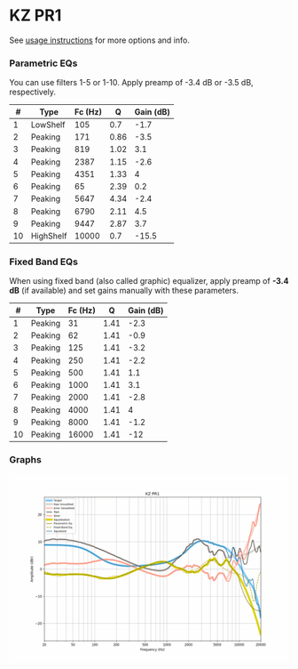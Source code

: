 # KZ PR1
See [usage instructions](https://github.com/jaakkopasanen/AutoEq#usage) for more options and info.

### Parametric EQs
You can use filters 1-5 or 1-10. Apply preamp of -3.4 dB or -3.5 dB, respectively.

|   # | Type      |   Fc (Hz) |    Q |   Gain (dB) |
|-----|-----------|-----------|------|-------------|
|   1 | LowShelf  |       105 | 0.7  |        -1.7 |
|   2 | Peaking   |       171 | 0.86 |        -3.5 |
|   3 | Peaking   |       819 | 1.02 |         3.1 |
|   4 | Peaking   |      2387 | 1.15 |        -2.6 |
|   5 | Peaking   |      4351 | 1.33 |         4   |
|   6 | Peaking   |        65 | 2.39 |         0.2 |
|   7 | Peaking   |      5647 | 4.34 |        -2.4 |
|   8 | Peaking   |      6790 | 2.11 |         4.5 |
|   9 | Peaking   |      9447 | 2.87 |         3.7 |
|  10 | HighShelf |     10000 | 0.7  |       -15.5 |

### Fixed Band EQs
When using fixed band (also called graphic) equalizer, apply preamp of **-3.4 dB** (if available) and set gains manually with these parameters.

|   # | Type    |   Fc (Hz) |    Q |   Gain (dB) |
|-----|---------|-----------|------|-------------|
|   1 | Peaking |        31 | 1.41 |        -2.3 |
|   2 | Peaking |        62 | 1.41 |        -0.9 |
|   3 | Peaking |       125 | 1.41 |        -3.2 |
|   4 | Peaking |       250 | 1.41 |        -2.2 |
|   5 | Peaking |       500 | 1.41 |         1.1 |
|   6 | Peaking |      1000 | 1.41 |         3.1 |
|   7 | Peaking |      2000 | 1.41 |        -2.8 |
|   8 | Peaking |      4000 | 1.41 |         4   |
|   9 | Peaking |      8000 | 1.41 |        -1.2 |
|  10 | Peaking |     16000 | 1.41 |       -12   |

### Graphs
![](./KZ%20PR1.png)
